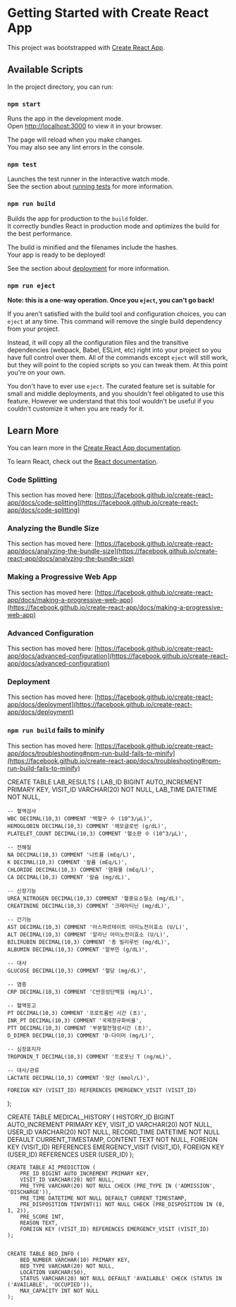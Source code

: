 # Getting Started with Create React App

This project was bootstrapped with [Create React App](https://github.com/facebook/create-react-app).

## Available Scripts

In the project directory, you can run:

### `npm start`

Runs the app in the development mode.\
Open [http://localhost:3000](http://localhost:3000) to view it in your browser.

The page will reload when you make changes.\
You may also see any lint errors in the console.

### `npm test`

Launches the test runner in the interactive watch mode.\
See the section about [running tests](https://facebook.github.io/create-react-app/docs/running-tests) for more information.

### `npm run build`

Builds the app for production to the `build` folder.\
It correctly bundles React in production mode and optimizes the build for the best performance.

The build is minified and the filenames include the hashes.\
Your app is ready to be deployed!

See the section about [deployment](https://facebook.github.io/create-react-app/docs/deployment) for more information.

### `npm run eject`

**Note: this is a one-way operation. Once you `eject`, you can't go back!**

If you aren't satisfied with the build tool and configuration choices, you can `eject` at any time. This command will remove the single build dependency from your project.

Instead, it will copy all the configuration files and the transitive dependencies (webpack, Babel, ESLint, etc) right into your project so you have full control over them. All of the commands except `eject` will still work, but they will point to the copied scripts so you can tweak them. At this point you're on your own.

You don't have to ever use `eject`. The curated feature set is suitable for small and middle deployments, and you shouldn't feel obligated to use this feature. However we understand that this tool wouldn't be useful if you couldn't customize it when you are ready for it.

## Learn More

You can learn more in the [Create React App documentation](https://facebook.github.io/create-react-app/docs/getting-started).

To learn React, check out the [React documentation](https://reactjs.org/).

### Code Splitting

This section has moved here: [https://facebook.github.io/create-react-app/docs/code-splitting](https://facebook.github.io/create-react-app/docs/code-splitting)

### Analyzing the Bundle Size

This section has moved here: [https://facebook.github.io/create-react-app/docs/analyzing-the-bundle-size](https://facebook.github.io/create-react-app/docs/analyzing-the-bundle-size)

### Making a Progressive Web App

This section has moved here: [https://facebook.github.io/create-react-app/docs/making-a-progressive-web-app](https://facebook.github.io/create-react-app/docs/making-a-progressive-web-app)

### Advanced Configuration

This section has moved here: [https://facebook.github.io/create-react-app/docs/advanced-configuration](https://facebook.github.io/create-react-app/docs/advanced-configuration)

### Deployment

This section has moved here: [https://facebook.github.io/create-react-app/docs/deployment](https://facebook.github.io/create-react-app/docs/deployment)

### `npm run build` fails to minify

This section has moved here: [https://facebook.github.io/create-react-app/docs/troubleshooting#npm-run-build-fails-to-minify](https://facebook.github.io/create-react-app/docs/troubleshooting#npm-run-build-fails-to-minify)

CREATE TABLE LAB_RESULTS (
	LAB_ID BIGINT AUTO_INCREMENT PRIMARY KEY,
	VISIT_ID VARCHAR(20) NOT NULL,
	LAB_TIME DATETIME NOT NULL,
	
	-- 혈액검사
	WBC DECIMAL(10,3) COMMENT '백혈구 수 (10^3/μL)',
	HEMOGLOBIN DECIMAL(10,3) COMMENT '헤모글로빈 (g/dL)',
	PLATELET_COUNT DECIMAL(10,3) COMMENT '혈소판 수 (10^3/μL)',
	
	-- 전해질
	NA DECIMAL(10,3) COMMENT '나트륨 (mEq/L)',
	K DECIMAL(10,3) COMMENT '칼륨 (mEq/L)',
	CHLORIDE DECIMAL(10,3) COMMENT '염화물 (mEq/L)',
	CA DECIMAL(10,3) COMMENT '칼슘 (mg/dL)',
	
	-- 신장기능
	UREA_NITROGEN DECIMAL(10,3) COMMENT '혈중요소질소 (mg/dL)',
	CREATININE DECIMAL(10,3) COMMENT '크레아티닌 (mg/dL)',
	
	-- 간기능
	AST DECIMAL(10,3) COMMENT '아스파르테이트 아미노전이효소 (U/L)',
	ALT DECIMAL(10,3) COMMENT '알라닌 아미노전이효소 (U/L)',
	BILIRUBIN DECIMAL(10,3) COMMENT '총 빌리루빈 (mg/dL)',
	ALBUMIN DECIMAL(10,3) COMMENT '알부민 (g/dL)',
	
	-- 대사
	GLUCOSE DECIMAL(10,3) COMMENT '혈당 (mg/dL)',
	
	-- 염증
	CRP DECIMAL(10,3) COMMENT 'C반응성단백질 (mg/L)',
	
	-- 혈액응고
	PT DECIMAL(10,3) COMMENT '프로트롬빈 시간 (초)',
	INR_PT DECIMAL(10,3) COMMENT '국제정규화비율',
	PTT DECIMAL(10,3) COMMENT '부분혈전형성시간 (초)',
	D_DIMER DECIMAL(10,3) COMMENT 'D-다이머 (mg/L)',
	
	-- 심장표지자
	TROPONIN_T DECIMAL(10,3) COMMENT '트로포닌 T (ng/mL)',
	
	-- 대사/관류
	LACTATE DECIMAL(10,3) COMMENT '젖산 (mmol/L)',
	
	FOREIGN KEY (VISIT_ID) REFERENCES EMERGENCY_VISIT (VISIT_ID)
);


CREATE TABLE MEDICAL_HISTORY (
	HISTORY_ID BIGINT AUTO_INCREMENT PRIMARY KEY,
	VISIT_ID VARCHAR(20) NOT NULL,
	USER_ID VARCHAR(20) NOT NULL,
	RECORD_TIME DATETIME NOT NULL DEFAULT CURRENT_TIMESTAMP,
	CONTENT TEXT NOT NULL,
   FOREIGN KEY (VISIT_ID) REFERENCES EMERGENCY_VISIT (VISIT_ID),
   FOREIGN KEY (USER_ID) REFERENCES USER (USER_ID)
);

```
CREATE TABLE AI_PREDICTION (
	PRE_ID BIGINT AUTO_INCREMENT PRIMARY KEY,
	VISIT_ID VARCHAR(20) NOT NULL,
	PRE_TYPE VARCHAR(20) NOT NULL CHECK (PRE_TYPE IN ('ADMISSION', 'DISCHARGE')),
	PRE_TIME DATETIME NOT NULL DEFAULT CURRENT_TIMESTAMP,
	PRE_DISPOSITION TINYINT(1) NOT NULL CHECK (PRE_DISPOSITION IN (0, 1, 2)),
	PRE_SCORE INT,
	REASON TEXT,
	FOREIGN KEY (VISIT_ID) REFERENCES EMERGENCY_VISIT (VISIT_ID)
);


CREATE TABLE BED_INFO (
	BED_NUMBER VARCHAR(10) PRIMARY KEY,
	BED_TYPE VARCHAR(20) NOT NULL,
	LOCATION VARCHAR(50),
	STATUS VARCHAR(20) NOT NULL DEFAULT 'AVAILABLE' CHECK (STATUS IN ('AVAILABLE', 'OCCUPIED')),
	MAX_CAPACITY INT NOT NULL
);
```
